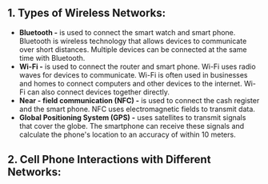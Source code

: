## 1. Types of Wireless Networks:
- **Bluetooth -** is used to connect the smart watch and smart phone. Bluetooth is wireless technology that allows devices to communicate over short distances. Multiple devices can be connected at the same time with Bluetooth.
- **Wi-Fi -** is used to connect the router and smart phone. Wi-Fi uses radio waves for devices to communicate. Wi-Fi is often used in businesses and homes to connect computers and other devices to the internet. Wi-Fi can also connect devices together directly.
- **Near - field communication (NFC) -** is used to connect the cash register and the smart phone. NFC uses electromagnetic fields to transmit data.
- **Global Positioning System (GPS) -** uses satellites to transmit signals that cover the globe. The smartphone can receive these signals and calculate the phone's location to an accuracy of within 10 meters.
## 2. Cell Phone Interactions with Different Networks:

